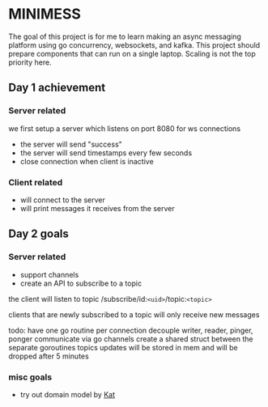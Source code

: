 # MINIMESS

The goal of this project is for me to learn making an async messaging platform using go concurrency, websockets, and kafka. This project should prepare components that can run on a single laptop. Scaling is not the top priority here.

## Day 1 achievement

### Server related

 we first setup a server which listens on port 8080 for ws connections

* the server will send "success"
* the server will send timestamps every few seconds
* close connection when client is inactive

### Client related

* will connect to the server
* will print messages it receives from the server

## Day 2 goals

### Server related

* support channels
* create an API to subscribe to a topic

the client will listen to topic
/subscribe/id:`<uid>`/topic:`<topic>`

clients that are newly subscribed to a topic will only receive new messages

todo:
    have one go routine per connection
    decouple writer, reader, pinger, ponger
    communicate via go channels
    create a shared struct between the separate goroutines
    topics updates will be stored in mem and will be dropped after 5 minutes

### misc goals

* try out domain model by [Kat](https://github.com/katzien/go-structure-examples)
